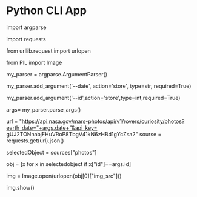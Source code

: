 # Python CLI App

import argparse

import requests

from urllib.request import urlopen

from PIL import Image


my_parser = argparse.ArgumentParser()

my_parser.add_argument('--date', action='store', type=str, required=True)

my_parser.add_argument('--id',action='store',type=int,required=True)

args= my_parser.parse_args()


url = "https://api.nasa.gov/mars-photos/api/v1/rovers/curiosity/photos?earth_date="+args.date+"&api_key= gUJ2TONnabjFHuVRoP8TbgV41kN6zHBd1gYcZsa2"
sourse = requests.get(url).json()


selectedObject = sources["photos"]

obj = [x for x in selectedobject if x["id"]==args.id]

img = Image.open(urlopen(obj[0]["img_src"]))

img.show()

